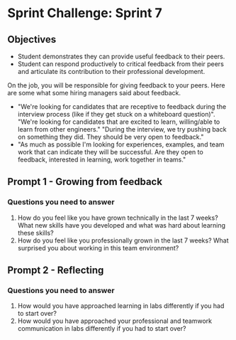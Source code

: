# Sprint Challenge: Sprint 7

## Objectives

- Student demonstrates they can provide useful feedback to their peers.
- Student can respond productively to critical feedback from their peers and articulate its contribution to their professional development.

On the job, you will be responsible for giving feedback to your peers. Here are some what some hiring managers said about feedback.
- "We're looking for candidates that are receptive to feedback during the interview process (like if they get stuck on a whiteboard question)". "We're looking for candidates that are excited to learn, willing/able to learn from other engineers." "During the interview, we try pushing back on something they did. They should be very open to feedback."
- "As much as possible I'm looking for experiences, examples, and team work that can indicate they will be successful. Are they open to feedback, interested in learning, work together in teams."

## Prompt 1 - Growing from feedback

### Questions you need to answer

1. How do you feel like you have grown technically in the last 7 weeks? What new skills have you developed and what was hard about learning these skills?
2. How do you feel like you professionally grown in the last 7 weeks? What surprised you about working in this team environment?

## Prompt 2 - Reflecting 

### Questions you need to answer

1. How would you have approached learning in labs differently if you had to start over?
2. How would you have approached your professional and teamwork communication in labs differently if you had to start over?


